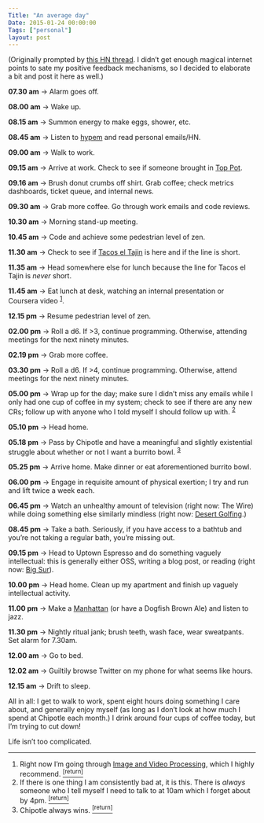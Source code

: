 ```yaml
---
Title: "An average day"
Date: 2015-01-24 00:00:00
Tags: ["personal"]
layout: post
---
```


<p>(Originally prompted by <a href="https://news.ycombinator.com/item?id=8938915">this HN thread</a>.  I didn’t get enough magical internet points to sate my positive feedback mechanisms, so I decided to elaborate a bit and post it here as well.)</p>


<p><strong>07.30 am</strong> → Alarm goes off.</p>


<p><strong>08.00 am</strong> → Wake up.</p>


<p><strong>08.15 am</strong> → Summon energy to make eggs, shower, etc.</p>


<p><strong>08.45 am</strong> → Listen to <a href="http://hypem.com/jmduke">hypem</a> and read personal emails/HN.</p>


<p><strong>09.00 am</strong> → Walk to work.</p>


<p><strong>09.15 am</strong> → Arrive at work. Check to see if someone brought in <a href="http://www.toppotdoughnuts.com/">Top Pot</a>.</p>


<p><strong>09.16 am</strong> → Brush donut crumbs off shirt. Grab coffee; check metrics dashboards, ticket queue, and internal news.</p>


<p><strong>09.30 am</strong> → Grab more coffee. Go through work emails and code reviews.</p>


<p><strong>10.30 am</strong> → Morning stand-up meeting.</p>


<p><strong>10.45 am</strong> → Code and achieve some pedestrian level of zen.</p>


<p><strong>11.30 am</strong> → Check to see if <a href="http://www.yelp.com/biz/tacos-el-tajin-algona">Tacos el Tajin</a> is here and if the line is short.</p>


<p><strong>11.35 am</strong> → Head somewhere else for lunch because the line for Tacos el Tajin is <em>never</em> short.</p>


<p><strong>11.45 am</strong> → Eat lunch at desk, watching an internal presentation or Coursera video <sup class="footnote-ref" id="fnref:1"><a href="#fn:1" rel="footnote">1</a></sup>.</p>


<p><strong>12.15 pm</strong> → Resume pedestrian level of zen.</p>


<p><strong>02.00 pm</strong> → Roll a d6. If &gt;3, continue programming. Otherwise, attending meetings for the next ninety minutes.</p>


<p><strong>02.19 pm</strong> → Grab more coffee.</p>


<p><strong>03.30 pm</strong> → Roll a d6. If &gt;4, continue programming. Otherwise, attend meetings for the next ninety minutes.</p>


<p><strong>05.00 pm</strong> → Wrap up for the day; make sure I didn’t miss any emails while I only had one cup of coffee in my system; check to see if there are any new CRs; follow up with anyone who I told myself I should follow up with. <sup class="footnote-ref" id="fnref:2"><a href="#fn:2" rel="footnote">2</a></sup></p>


<p><strong>05.10 pm</strong> → Head home.</p>


<p><strong>05.18 pm</strong> → Pass by Chipotle and have a meaningful and slightly existential struggle about whether or not I want a burrito bowl. <sup class="footnote-ref" id="fnref:3"><a href="#fn:3" rel="footnote">3</a></sup></p>


<p><strong>05.25 pm</strong> → Arrive home. Make dinner or eat aforementioned burrito bowl.</p>


<p><strong>06.00 pm</strong> → Engage in requisite amount of physical exertion; I try and run and lift twice a week each.</p>


<p><strong>06.45 pm</strong> → Watch an unhealthy amount of television (right now: The Wire) while doing something else similarly mindless (right now: <a href="https://www.google.com/url?sa=t&amp;rct=j&amp;q=&amp;esrc=s&amp;source=web&amp;cd=4&amp;cad=rja&amp;uact=8&amp;ved=0CDgQFjAD&amp;url=https%3A%2F%2Fitunes.apple.com%2Fus%2Fapp%2Fdesert-golfing%2Fid902062673%3Fmt%3D8&amp;ei=7_LDVMPrNNe0oQSz0oK4BQ&amp;usg=AFQjCNH6nQZRCdz_X-XPDz2l0KpK_leKcQ&amp;sig2=3gizJ-lmH9DkfIHdFr3HhA&amp;bvm=bv.84349003,d.cGU">Desert Golfing</a>.)</p>


<p><strong>08.45 pm</strong> → Take a bath. Seriously, if you have access to a bathtub and you’re not taking a regular bath, you’re missing out.</p>


<p><strong>09.15 pm</strong> → Head to Uptown Espresso and do something vaguely intellectual: this is generally either OSS, writing a blog post, or reading (right now: <a href="http://www.amazon.com/Big-Sur-Jack-Kerouac-ebook/dp/B00601W8L2">Big Sur</a>).</p>


<p><strong>10.00 pm</strong> → Head home. Clean up my apartment and finish up vaguely intellectual activity.</p>


<p><strong>11.00 pm</strong> → Make a <a href="http://www.getbarback.com/recipe/Manhattan">Manhattan</a> (or have a Dogfish Brown Ale) and listen to jazz.</p>


<p><strong>11.30 pm</strong> → Nightly ritual jank; brush teeth, wash face, wear sweatpants. Set alarm for 7.30am.</p>


<p><strong>12.00 am</strong> → Go to bed.</p>


<p><strong>12.02 am</strong> → Guiltily browse Twitter on my phone for what seems like hours.</p>


<p><strong>12.15 am</strong> → Drift to sleep.</p>


<p>All in all: I get to walk to work, spent eight hours doing something I care about, and generally enjoy myself (as long as I don’t look at how much I spend at Chipotle each month.) I drink around four cups of coffee today, but I’m trying to cut down!</p>


<p>Life isn’t too complicated.</p>


<div class="footnotes">
<hr/>
<ol>
<li id="fn:1">Right now I’m going through <a href="https://www.coursera.org/course/images">Image and Video Processing</a>, which I highly recommend.
 <a class="footnote-return" href="#fnref:1"><sup>[return]</sup></a></li>
<li id="fn:2">If there is one thing I am consistently bad at, it is this.  There is <em>always</em> someone who I tell myself I need to talk to at 10am which I forget about by 4pm.
 <a class="footnote-return" href="#fnref:2"><sup>[return]</sup></a></li>
<li id="fn:3">Chipotle always wins.
 <a class="footnote-return" href="#fnref:3"><sup>[return]</sup></a></li>
</ol>
</div>
	